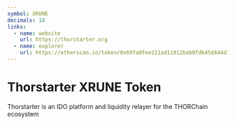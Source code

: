 ```yaml
---
symbol: XRUNE
decimals: 18
links:
  - name: website
    url: https://thorstarter.org
  - name: explorer
    url: https://etherscan.io/token/0x69fa0fee221ad11012bab0fdb45d444d3d2ce71c
---
```


# Thorstarter XRUNE Token

Thorstarter is an IDO platform and liquidity relayer for the THORChain ecosystem
